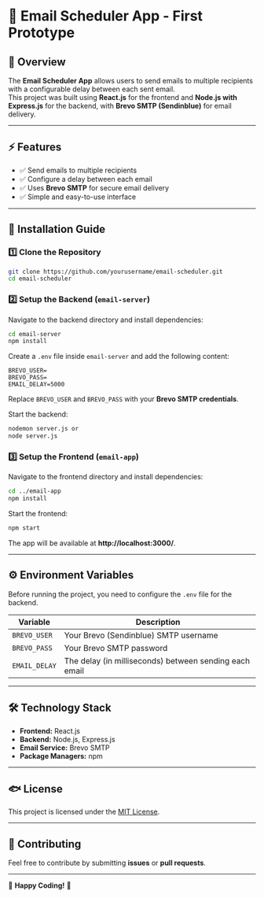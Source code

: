 # 📧 Email Scheduler App - First Prototype

## 🔹 Overview
The **Email Scheduler App** allows users to send emails to multiple recipients with a configurable delay between each sent email.  
This project was built using **React.js** for the frontend and **Node.js with Express.js** for the backend, with **Brevo SMTP (Sendinblue)** for email delivery.

---

## ⚡ Features
- ✅ Send emails to multiple recipients  
- ✅ Configure a delay between each email  
- ✅ Uses **Brevo SMTP** for secure email delivery  
- ✅ Simple and easy-to-use interface  

---

## 🚀 Installation Guide

### **1️⃣ Clone the Repository**
```sh
git clone https://github.com/yourusername/email-scheduler.git
cd email-scheduler
```

### **2️⃣ Setup the Backend (`email-server`)**
Navigate to the backend directory and install dependencies:
```sh
cd email-server
npm install
```
Create a `.env` file inside `email-server` and add the following content:
```env
BREVO_USER=
BREVO_PASS=
EMAIL_DELAY=5000
```
Replace `BREVO_USER` and `BREVO_PASS` with your **Brevo SMTP credentials**.

Start the backend:
```sh
nodemon server.js or 
node server.js
```

### **3️⃣ Setup the Frontend (`email-app`)**
Navigate to the frontend directory and install dependencies:
```sh
cd ../email-app
npm install
```
Start the frontend:
```sh
npm start
```
The app will be available at **http://localhost:3000/**.

---

## ⚙️ **Environment Variables**
Before running the project, you need to configure the `.env` file for the backend.

| Variable | Description |
|----------|------------|
| `BREVO_USER` | Your Brevo (Sendinblue) SMTP username |
| `BREVO_PASS` | Your Brevo SMTP password |
| `EMAIL_DELAY` | The delay (in milliseconds) between sending each email |

---

## 🛠 **Technology Stack**
- **Frontend:** React.js  
- **Backend:** Node.js, Express.js  
- **Email Service:** Brevo SMTP  
- **Package Managers:** npm  

---

## 🐟 **License**
This project is licensed under the [MIT License](LICENSE).

---

## 🤝 **Contributing**
Feel free to contribute by submitting **issues** or **pull requests**.


---
🚀 **Happy Coding!** 🎯

